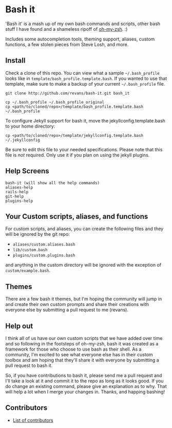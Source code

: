 # Bash it

'Bash it' is a mash up of my own bash commands and scripts, other bash stuff I have found and a shameless ripoff of [oh-my-zsh](https://github.com/robbyrussell/oh-my-zsh). :)

Includes some autocompletion tools, theming support, aliases, custom functions, a few stolen pieces from Steve Losh, and more.

## Install

Check a clone of this repo. You can view what a sample `~/.bash_profile` looks like in `template/bash_profile.template.bash`. If you wanted to use that template, make sure to make a backup of your current `~/.bash_profile` file.

	git clone http://github.com/revans/bash-it.git bash_it

	cp ~/.bash_profile ~/.bash_profile_original
	cp <path/to/cloned/repo>/template/bash_profile.template.bash ~/.bash_profile

To configure Jekyll support for bash it, move the
jekyllconfig.template.bash to your home directory:

    cp <path/to/cloned/repo>/template/jekyllconfig.template.bash ~/.jekyllconfig

Be sure to edit this file to your needed specifications. Please note
that this file is *not* required. Only use it if you plan on using the
jekyll plugins.

## Help Screens

	bash-it (will show all the help commands)
	aliases-help
	rails-help
	git-help
    plugins-help

## Your Custom scripts, aliases, and functions

For custom scripts, and aliases, you can create the following files and they will be ignored by the git repo:

* `aliases/custom.aliases.bash`
* `lib/custom.bash`
* `plugins/custom.plugins.bash`

and anything in the custom directory will be ignored with the exception of `custom/example.bash`.

## Themes

There are a few bash it themes, but I'm hoping the community will jump in and create their own custom prompts and share their creations with everyone else by submitting a pull request to me (revans).

## Help out

I think all of us have our own custom scripts that we have added over time and so following in the footsteps of oh-my-zsh, bash it was created as a framework for those who choose to use bash as their shell. As a community, I'm excited to see what everyone else has in their custom toolbox and am hoping that they'll share it with everyone by submitting a pull request to bash it.

So, if you have contributions to bash it, please send me a pull request and I'll take a look at it and commit it to the repo as long as it looks good. If you do change an existing command, please give an explanation as to why. That will help a lot when I merge your changes in. Thanks, and happing bashing!


## Contributors

* [List of contributors][contribute]

[contribute]: https://github.com/revans/bash-it/contributors
